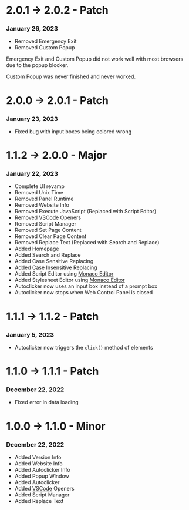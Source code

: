 # 2.0.1 -> 2.0.2 - Patch
### January 26, 2023
* Removed Emergency Exit
* Removed Custom Popup

Emergency Exit and Custom Popup did not work well with most browsers due to the popup blocker.

Custom Popup was never finished and never worked.

# 2.0.0 -> 2.0.1 - Patch
### January 23, 2023
* Fixed bug with input boxes being colored wrong

# 1.1.2 -> 2.0.0 - Major
### January 22, 2023
* Complete UI revamp
* Removed Unix Time
* Removed Panel Runtime
* Removed Website Info
* Removed Execute JavaScript (Replaced with Script Editor)
* Removed [VSCode](https://vscode.dev/) Openers
* Removed Script Manager
* Removed Set Page Content
* Removed Clear Page Content
* Removed Replace Text (Replaced with Search and Replace)
* Added Homepage
* Added Search and Replace
* Added Case Sensitive Replacing
* Added Case Insensitive Replacing
* Added Script Editor using [Monaco Editor](https://microsoft.github.io/monaco-editor/)
* Added Stylesheet Editor using [Monaco Editor](https://microsoft.github.io/monaco-editor/)
* Autoclicker now uses an input box instead of a prompt box
* Autoclicker now stops when Web Control Panel is closed

# 1.1.1 -> 1.1.2 - Patch
### January 5, 2023
* Autoclicker now triggers the `click()` method of elements

# 1.1.0 -> 1.1.1 - Patch
### December 22, 2022
* Fixed error in data loading

# 1.0.0 -> 1.1.0 - Minor
### December 22, 2022
* Added Version Info
* Added Website Info
* Added Autoclicker Info
* Added Popup Window
* Added Autoclicker
* Added [VSCode](https://vscode.dev/) Openers
* Added Script Manager
* Added Replace Text
